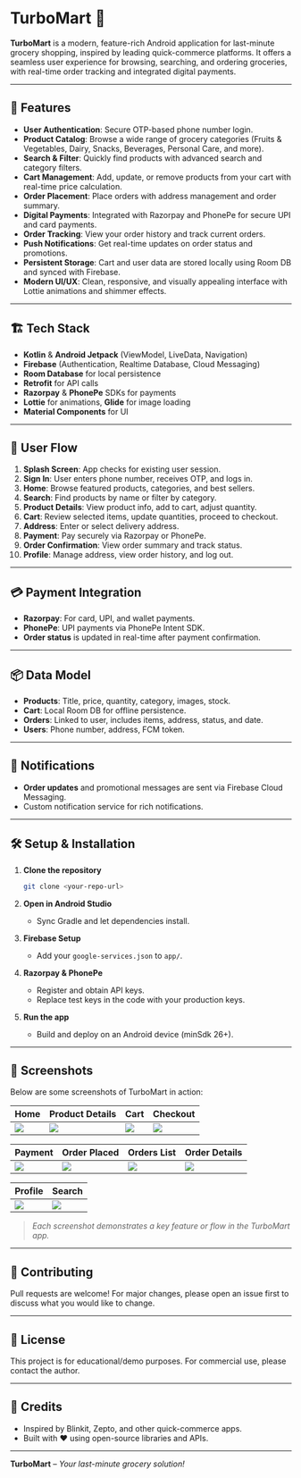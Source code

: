 # TurboMart 🛒

**TurboMart** is a modern, feature-rich Android application for last-minute grocery shopping, inspired by leading quick-commerce platforms. It offers a seamless user experience for browsing, searching, and ordering groceries, with real-time order tracking and integrated digital payments.

---

## 🚀 Features

- **User Authentication**: Secure OTP-based phone number login.
- **Product Catalog**: Browse a wide range of grocery categories (Fruits & Vegetables, Dairy, Snacks, Beverages, Personal Care, and more).
- **Search & Filter**: Quickly find products with advanced search and category filters.
- **Cart Management**: Add, update, or remove products from your cart with real-time price calculation.
- **Order Placement**: Place orders with address management and order summary.
- **Digital Payments**: Integrated with Razorpay and PhonePe for secure UPI and card payments.
- **Order Tracking**: View your order history and track current orders.
- **Push Notifications**: Get real-time updates on order status and promotions.
- **Persistent Storage**: Cart and user data are stored locally using Room DB and synced with Firebase.
- **Modern UI/UX**: Clean, responsive, and visually appealing interface with Lottie animations and shimmer effects.

---

## 🏗️ Tech Stack

- **Kotlin** & **Android Jetpack** (ViewModel, LiveData, Navigation)
- **Firebase** (Authentication, Realtime Database, Cloud Messaging)
- **Room Database** for local persistence
- **Retrofit** for API calls
- **Razorpay** & **PhonePe** SDKs for payments
- **Lottie** for animations, **Glide** for image loading
- **Material Components** for UI

---

## 📲 User Flow

1. **Splash Screen**: App checks for existing user session.
2. **Sign In**: User enters phone number, receives OTP, and logs in.
3. **Home**: Browse featured products, categories, and best sellers.
4. **Search**: Find products by name or filter by category.
5. **Product Details**: View product info, add to cart, adjust quantity.
6. **Cart**: Review selected items, update quantities, proceed to checkout.
7. **Address**: Enter or select delivery address.
8. **Payment**: Pay securely via Razorpay or PhonePe.
9. **Order Confirmation**: View order summary and track status.
10. **Profile**: Manage address, view order history, and log out.

---

## 💳 Payment Integration

- **Razorpay**: For card, UPI, and wallet payments.
- **PhonePe**: UPI payments via PhonePe Intent SDK.
- **Order status** is updated in real-time after payment confirmation.

---

## 📦 Data Model

- **Products**: Title, price, quantity, category, images, stock.
- **Cart**: Local Room DB for offline persistence.
- **Orders**: Linked to user, includes items, address, status, and date.
- **Users**: Phone number, address, FCM token.

---

## 🔔 Notifications

- **Order updates** and promotional messages are sent via Firebase Cloud Messaging.
- Custom notification service for rich notifications.

---

## 🛠️ Setup & Installation

1. **Clone the repository**  
   ```bash
   git clone <your-repo-url>
   ```

2. **Open in Android Studio**  
   - Sync Gradle and let dependencies install.

3. **Firebase Setup**  
   - Add your `google-services.json` to `app/`.

4. **Razorpay & PhonePe**  
   - Register and obtain API keys.
   - Replace test keys in the code with your production keys.

5. **Run the app**  
   - Build and deploy on an Android device (minSdk 26+).

---

## 📸 Screenshots

Below are some screenshots of TurboMart in action:

| Home         | Product Details | Cart         | Checkout      |
|--------------|----------------|--------------|---------------|
| ![](screenshots/tm1.png) | ![](screenshots/tm2.png) | ![](screenshots/tm3.png) | ![](screenshots/tm4.png) |

| Payment      | Order Placed   | Orders List  | Order Details |
|--------------|----------------|--------------|---------------|
| ![](screenshots/tm5.png) | ![](screenshots/tm6.png) | ![](screenshots/tm7.png) | ![](screenshots/tm8.png) |

| Profile      | Search         |
|--------------|----------------|
| ![](screenshots/tm9.png) | ![](screenshots/tm10.png) |

> _Each screenshot demonstrates a key feature or flow in the TurboMart app._

---

## 🤝 Contributing

Pull requests are welcome! For major changes, please open an issue first to discuss what you would like to change.

---

## 📄 License

This project is for educational/demo purposes. For commercial use, please contact the author.

---

## 🙌 Credits

- Inspired by Blinkit, Zepto, and other quick-commerce apps.
- Built with ❤️ using open-source libraries and APIs.

---

**TurboMart** – _Your last-minute grocery solution!_ 